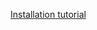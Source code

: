 [Installation tutorial](https://www.freecodecamp.org/news/how-to-install-c-and-cpp-compiler-on-windows/)